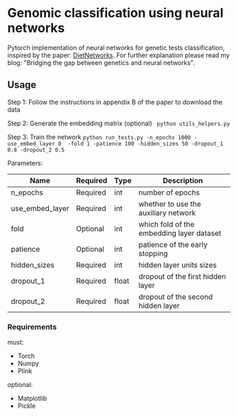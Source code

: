 # Genomic classification using neural networks 
Pytorch implementation of neural networks for genetic tests classification, inspired by the paper: [DietNetworks](https://arxiv.org/abs/1611.09340/).
For further explanation please read my blog: "Bridging the gap between genetics and neural networks".
 
## Usage
Step 1: Follow the instructions in appendix B of the paper to download the data 

Step 2: Generate the embedding matrix (optional)
` python utils_helpers.py`

Step 3: Train the network 
` python run_tests.py -n_epochs 1000 -use_embed_layer 0  -fold 1 -patience 100 -hidden_sizes 50 -dropout_1 0.8 -dropout_2 0.5 `

Parameters:

|  Name | Required | Type  | Description
| ----- | -------- |------ |----------- |
| n_epochs       | Required | int  | number of epochs  |
| use_embed_layer| Required | int  | whether to use the auxiliary network  |
| fold           | Optional | int  | which fold of the embedding layer dataset  |
| patience       | Optional | int  | patience of the early stopping  |
| hidden_sizes   | Required | int  | hidden layer units sizes  |
| dropout_1      | Required | float| dropout of the first hidden layer  |
| dropout_2      | Required | float| dropout of the second hidden layer |


### Requirements
must:
* Torch
* Numpy
* Plink

optional:
* Matplotlib
* Pickle
